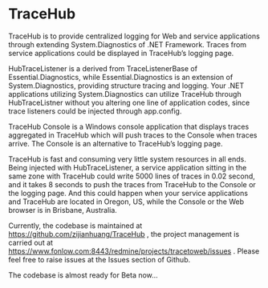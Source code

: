 # TraceHub

TraceHub is to provide centralized logging for Web and service applications through extending System.Diagnostics of .NET Framework. Traces from service applications could be displayed in TraceHub’s logging page.

HubTraceListener is a derived from TraceListenerBase of Essential.Diagnostics, while Essential.Diagnostics is an extension of System.Diagnostics, providing structure tracing and logging. Your .NET applications utilizing System.Diagnostics can utilize TraceHub through HubTraceListner without you altering one line of application codes, since trace listeners could be injected through app.config.

TraceHub Console is a Windows console application that displays traces aggregated in TraceHub which will push traces to the Console when traces arrive. The Console is an alternative to TraceHub’s logging page.

TraceHub is fast and consuming very little system resources in all ends. Being injected with HubTraceListener, a service application sitting in the same zone with TraceHub could write 5000 lines of traces in 0.02 second, and it takes 8 seconds to push the traces from TraceHub to the Console or the logging page. And this could happen when your service applications and TraceHub are located in Oregon, US, while the Console or the Web browser is in Brisbane, Australia.

Currently, the codebase is maintained at https://github.com/zijianhuang/TraceHub , the project management is carried out at https://www.fonlow.com:8443/redmine/projects/tracetoweb/issues . Please feel free to raise issues at the Issues section of Github.

The codebase is almost ready for Beta now...
